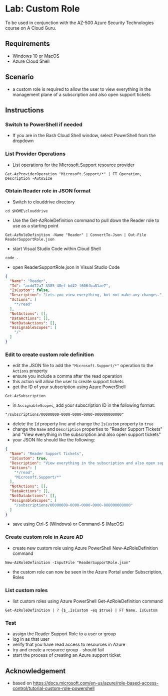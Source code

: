 # Lab: Custom Role

To be used in conjunction with the AZ-500 Azure Security Technologies course on A Cloud Guru.

## Requirements
* Windows 10 or MacOS
* Azure Cloud Shell

## Scenario
* a custom role is required to allow the user to view everything in the management plane of a subscription and also open support tickets

## Instructions

### Switch to PowerShell if needed
* If you are in the Bash Cloud Shell window, select PowerShell from the dropdown

### List Provider Operations
* List operations for the Microsoft.Support resource provider
```
Get-AzProviderOperation "Microsoft.Support/*" | FT Operation, Description -AutoSize
```

### Obtain Reader role in JSON format
* Switch to clouddrive directory
```
cd $HOME\clouddrive
```
* Use the Get-AzRoleDefinition command to pull down the Reader role to use as a starting point
```
Get-AzRoleDefinition -Name "Reader" | ConvertTo-Json | Out-File ReaderSupportRole.json
```
* start Visual Studio Code within Cloud Shell
```
code .
```
* open ReaderSupportRole.json in Visual Studio Code
```json
{
  "Name": "Reader",
  "Id": "acdd72a7-3385-48ef-bd42-f606fba81ae7",
  "IsCustom": false,
  "Description": "Lets you view everything, but not make any changes.",
  "Actions": [
    "*/read"
  ],
  "NotActions": [],
  "DataActions": [],
  "NotDataActions": [],
  "AssignableScopes": [
    "/"
  ]
}
```

### Edit to create custom role definition
* edit the JSON file to add the `"Microsoft.Support/*"` operation to the `Actions` property
* ensure you include a comma after the read operation
* this action will allow the user to create support tickets
* get the ID of your subscription using Azure PowerShell
```
Get-AzSubscription
```
* in `AssignableScopes`, add your subscription ID in the following format:
```
"/subscriptions/00000000-0000-0000-0000-000000000000"
```
* delete the `Id` property line and change the `IsCustom` property to `true`
* change the `Name` and `Description` properties to "Reader Support Tickets" and "View everything in the subscription and also open support tickets"
* your JSON file should like the following:
```json
{
  "Name": "Reader Support Tickets",
  "IsCustom": true,
  "Description": "View everything in the subscription and also open support tickets.",
  "Actions": [
    "*/read",
    "Microsoft.Support/*"
  ],
  "NotActions": [],
  "DataActions": [],
  "NotDataActions": [],
  "AssignableScopes": [
    "/subscriptions/00000000-0000-0000-0000-000000000000"
  ]
}
```
* save using Ctrl-S (Windows) or Command-S (MacOS)

### Create custom role in Azure AD
* create new custom role using Azure PowerShell New-AzRoleDefinition command
```
New-AzRoleDefinition -InputFile "ReaderSupportRole.json"
```
* the custom role can now be seen in the Azure Portal under Subscription, Roles

### List custom roles
* list custom roles using Azure PowerShell Get-AzRoleDefinition command
```
Get-AzRoleDefinition | ? {$_.IsCustom -eq $true} | FT Name, IsCustom
```

### Test
* assign the Reader Support Role to a user or group
* log in as that user
* verify that you have read access to resources in Azure
* try and create a resource group - should fail
* start the process of creating an Azure support ticket

## Acknowledgement
* based on https://docs.microsoft.com/en-us/azure/role-based-access-control/tutorial-custom-role-powershell

